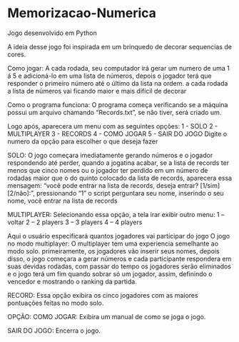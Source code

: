 # Memorizacao-Numerica
Jogo desenvolvido em Python

A ideia desse jogo foi inspirada em um brinquedo de decorar sequencias de cores.

Como jogar:
A cada rodada, seu computador irá gerar um numero de uma 1 á 5 e adicioná-lo em uma lista de números, depois o jogador terá que responder o primeiro número até o último da lista na ordem.
a cada rodada a lista de números vai ficando maior e mais difícil de decorar  

Como o programa funciona:
O programa começa verificando se a máquina possui um arquivo chamando “Records.txt”, se não tiver, será criado um.

Logo após, aparecera um menu com as seguintes opções:
	1 - SOLO
	2 - MULTIPLAYER
	3 - RECORDS
	4 - COMO JOGAR
	5 - SAIR DO JOGO
Digite o numero da opção para escolher o que deseja fazer

SOLO:
O jogo começara imediatamente gerando números e o jogador respondendo até perder, quando a jogatina acabar, se a lista de records ter menos que cinco nomes ou o jogador ter perdido em um número de rodadas maior que o do quinto colocado da lista de records, aparecera essa mensagem: “você pode entrar na lista de records, deseja entrar? [1/sim] [2/não]:”, pressionando “1” o script perguntara seu nome, inserindo o seu nome, você entrar na lista de records

MULTIPLAYER:
Selecionando essa opção, a tela irar exibir outro menu:
1  –  voltar
2  –  2 players
3  –  3 players
4  –  4 players

Aqui o usuário especificará quantos jogadores vai participar do jogo
O jogo no modo multiplayer:
O multiplayer tem uma experiencia semelhante ao modo solo.
primeiramente, os jogadores vão inserir seus nomes, depois disso, o jogo começara a gerar números e cada participante respondera em suas devidas rodadas, com passar do tempo os jogadores serão eliminados e o jogo terá um fim quando sobrar só um jogador, assim, definindo o vencedor e mostrando o ranking da partida.

RECORD:
Essa opção exibira os cinco jogadores com as maiores pontuações feitas no modo solo.

OPÇÃO: COMO JOGAR:
Exibira um manual de como se joga o jogo.

SAIR DO JOGO:
Encerra o jogo.
